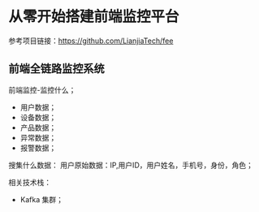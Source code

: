 # 从零开始搭建前端监控平台

参考项目链接：<https://github.com/LianjiaTech/fee>

## 前端全链路监控系统

前端监控-监控什么；

- 用户数据；
- 设备数据；
- 产品数据；
- 异常数据；
- 报警数据；

搜集什么数据：
用户原始数据：IP,用户ID，用户姓名，手机号，身份，角色；
  
相关技术栈：

- Kafka 集群；


